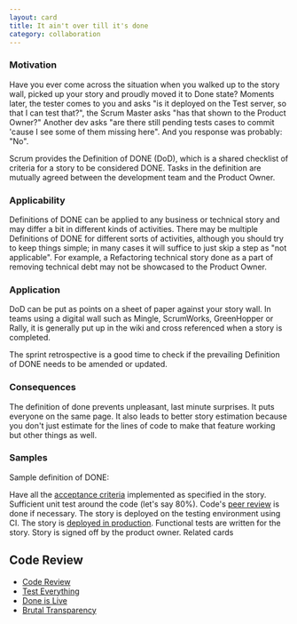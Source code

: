 ```yaml
---
layout: card
title: It ain't over till it's done
category: collaboration
---
```


### Motivation

Have you ever come across the situation when you walked up to the story wall, picked up your story and proudly moved it to Done state? Moments later, the tester comes to you and asks "is it deployed on the Test server, so that I can test that?", the Scrum Master asks "has that shown to the Product Owner?" Another dev asks "are there still pending tests cases to commit 'cause I see some of them missing here". And you response was probably: "No".

Scrum provides the Definition of DONE (DoD), which is a shared checklist of criteria for a story to be considered DONE. Tasks in the definition are mutually agreed between the development team and the Product Owner.

### Applicability

Definitions of DONE can be applied to any business or technical story and may differ a bit in different kinds of activities. There may be multiple Definitions of DONE for different sorts of activities, although you should try to keep things simple; in many cases it will suffice to just skip a step as "not applicable". For example, a Refactoring technical story done as a part of removing technical debt may not be showcased to the Product Owner.

### Application

DoD can be put as points on a sheet of paper against your story wall. In teams using a digital wall such as Mingle, ScrumWorks, GreenHopper or Rally, it is generally put up in the wiki and cross referenced when a story is completed.

The sprint retrospective is a good time to check if the prevailing Definition of DONE needs to be amended or updated.

### Consequences

The definition of done prevents unpleasant, last minute surprises. It puts everyone on the same page. It also leads to better story estimation because you don't just estimate for the lines of code to make that feature working but other things as well.

### Samples

Sample definition of DONE:

Have all the [acceptance criteria](acceptance-criteria) implemented as specified in the story.
Sufficient unit test around the code (let's say 80%).
Code's [peer review](code-review) is done if necessary.
The story is deployed on the testing environment using CI.
The story is [deployed in production](done-is-live).
Functional tests are written for the story.
Story is signed off by the product owner.
Related cards

## Code Review

* [Code Review](code-review)
* [Test Everything](test-everything)
* [Done is Live](done-is-live)
* [Brutal Transparency](brutal-transparency)
